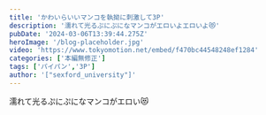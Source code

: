 ```yaml
---
title: 'かわいらいいマンコを執拗に刺激して3P'
description: '濡れて光るぷにぷになマンコがエロいよエロいよ😻'
pubDate: '2024-03-06T13:39:44.275Z'
heroImage: '/blog-placeholder.jpg'
video: 'https://www.tokyomotion.net/embed/f470bc44548248ef1284'
categories: ['本編無修正']
tags: ['パイパン','3P']
author: '["sexford_university"]'
---
```


濡れて光るぷにぷになマンコがエロい😻




